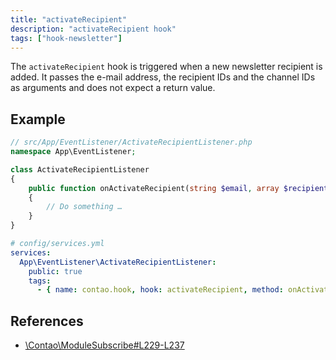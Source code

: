 ```yaml
---
title: "activateRecipient"
description: "activateRecipient hook"
tags: ["hook-newsletter"]
---
```


The `activateRecipient` hook is triggered when a new newsletter recipient is added. 
It passes the e-mail address, the recipient IDs and the channel IDs as arguments 
and does not expect a return value.

## Example

```php
// src/App/EventListener/ActivateRecipientListener.php
namespace App\EventListener;

class ActivateRecipientListener
{
    public function onActivateRecipient(string $email, array $recipientIds, array $channelIds): void
    {
        // Do something …
    }
}
```

```yml
# config/services.yml
services:
  App\EventListener\ActivateRecipientListener:
    public: true
    tags:
      - { name: contao.hook, hook: activateRecipient, method: onActivateRecipient }
```

## References

* [\Contao\ModuleSubscribe#L229-L237](https://github.com/contao/contao/blob/4.7.6/newsletter-bundle/src/Resources/contao/modules/ModuleSubscribe.php#L229-L237)
